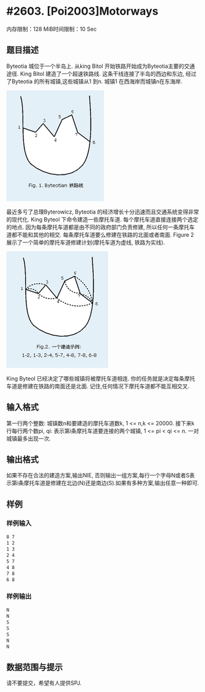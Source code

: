 # #2603. [Poi2003]Motorways

内存限制：128 MiB时间限制：10 Sec

## 题目描述

Byteotia 城位于一个半岛上. 从king Bitol 开始铁路开始成为Byteotia主要的交通途径. King Bitol 建造了一个超速铁路线. 这条干线连接了半岛的西边和东边, 经过了Byteotia 的所有城镇,这些城镇从1 到n. 城镇1 在西海岸而城镇n在东海岸.

![](upload/201203/1.jpg)

最近多亏了总理Byterowicz, Byteotia 的经济增长十分迅速而且交通系统变得非常的现代化. King Byteol 下命令建造一些摩托车道. 每个摩托车道直接连接两个选定的地点. 因为每条摩托车道都是由不同的政府部门负责修建, 所以任何一条摩托车道都不能和其他的相交. 每条摩托车道要么修建在铁路的北面或者南面. Figure 2 展示了一个简单的摩托车道修建计划(摩托车道为虚线, 铁路为实线).

![](upload/201203/2.jpg)

King Byteol 已经决定了哪些城镇将被摩托车道相连. 你的任务就是决定每条摩托车道是修建在铁路的南面还是北面. 记住,任何情况下摩托车道都不能互相交叉. 

## 输入格式

第一行两个整数: 城镇数n和要建造的摩托车道数k, 1 <= n,k <= 20000. 接下来k行每行两个数pi, qi: 表示第i条摩托车道要连接的两个城镇, 1 <= pi < qi <= n. 一对城镇最多出现一次. 

## 输出格式

如果不存在合法的建造方案,输出NIE, 否则输出一组方案,每行一个字母N或者S表示第i条摩托车道是修建在北边(N)还是南边(S).如果有多种方案,输出任意一种即可. 

## 样例

### 样例输入

    
    8 7
    1 2
    1 3
    2 4
    5 7
    4 8
    7 8
    6 8
    
    

### 样例输出

    
    N
    N
    S
    S
    S
    N
    N
    
    

## 数据范围与提示

请不要提交，希望有人提供SPJ.
